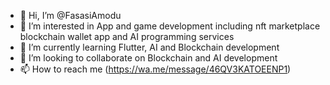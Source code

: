 - 👋 Hi, I’m @FasasiAmodu
- 👀 I’m interested in App and game development including nft marketplace blockchain wallet app and AI programming services 
- 🌱 I’m currently learning Flutter, AI and Blockchain development 
- 💞️ I’m looking to collaborate on Blockchain and AI development 
- 📫 How to reach me (https://wa.me/message/46QV3KATOEENP1)

<!---
FasasiAmodu/FasasiAmodu is a ✨ special ✨ repository because its `README.md` (this file) appears on your GitHub profile.
You can click the Preview link to take a look at your changes.
--->
